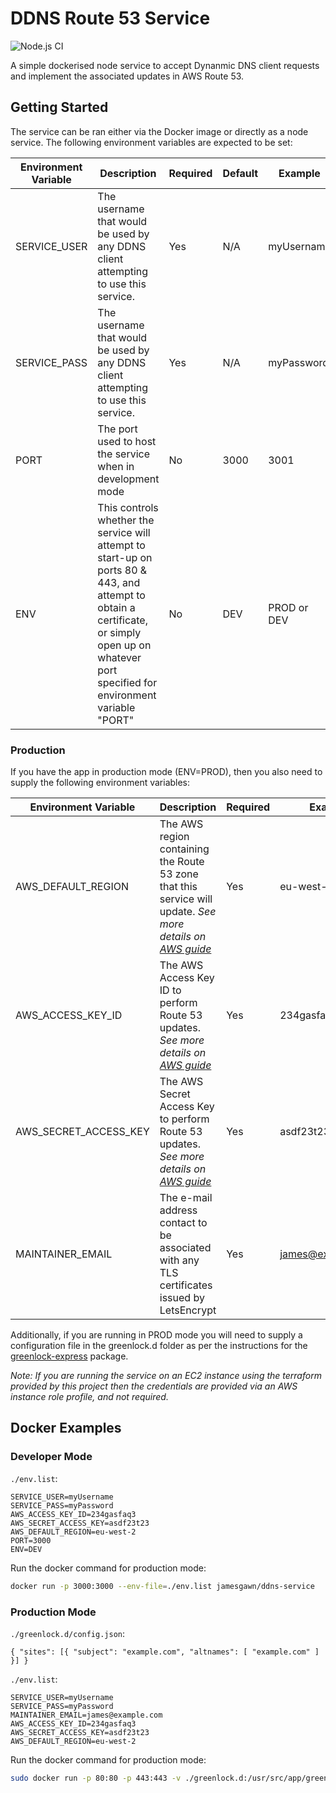 # DDNS Route 53 Service

![Node.js CI](https://github.com/jamesgawn/ddns-route53-service/workflows/Node.js%20CI/badge.svg?branch=master)

A simple dockerised node service to accept Dynanmic DNS client requests and implement the associated updates in AWS Route 53.

## Getting Started

The service can be ran either via the Docker image or directly as a node service. The following environment variables are expected to be set:

| Environment Variable | Description | Required | Default | Example |
| --- | --- | --- | --- | --- | 
| SERVICE_USER | The username that would be used by any DDNS client attempting to use this service. | Yes | N/A | myUsername |
| SERVICE_PASS | The username that would be used by any DDNS client attempting to use this service. | Yes | N/A | myPassword |
| PORT | The port used to host the service when in development mode | No | 3000 | 3001 | 
| ENV | This controls whether the service will attempt to start-up on ports 80 & 443, and attempt to obtain a certificate, or simply open up on whatever port specified for environment variable "PORT" | No | DEV | PROD or DEV |

### Production

If you have the app in production mode (ENV=PROD), then you also need to supply the following environment variables:

| Environment Variable | Description | Required | Example |
| --- | --- | --- | --- |
| AWS_DEFAULT_REGION | The AWS region containing the Route 53 zone that this service will update. _See more details on [AWS guide](https://docs.aws.amazon.com/credref/latest/refdocs/environment-variables.html)_ | Yes | eu-west-2 |
| AWS_ACCESS_KEY_ID | The AWS Access Key ID to perform Route 53 updates. _See more details on [AWS guide](https://docs.aws.amazon.com/credref/latest/refdocs/environment-variables.html)_ | Yes | 234gasfaq3 |
| AWS_SECRET_ACCESS_KEY | The AWS Secret Access Key to perform Route 53 updates. _See more details on [AWS guide](https://docs.aws.amazon.com/credref/latest/refdocs/environment-variables.html)_ | Yes | asdf23t23 |
| MAINTAINER_EMAIL | The e-mail address contact to be associated with any TLS certificates issued by LetsEncrypt | Yes | james@example.com |

Additionally, if you are running in PROD mode you will need to supply a configuration file in the greenlock.d folder as per the instructions for the [greenlock-express](https://www.npmjs.com/package/greenlock-express) package.

_Note: If you are running the service on an EC2 instance using the terraform provided by this project then the credentials are provided via an AWS instance role profile, and not required._

## Docker Examples 
### Developer Mode
`./env.list`:
```
SERVICE_USER=myUsername
SERVICE_PASS=myPassword
AWS_ACCESS_KEY_ID=234gasfaq3
AWS_SECRET_ACCESS_KEY=asdf23t23
AWS_DEFAULT_REGION=eu-west-2
PORT=3000
ENV=DEV
```
Run the docker command for production mode:
```bash
docker run -p 3000:3000 --env-file=./env.list jamesgawn/ddns-service
```
### Production Mode
`./greenlock.d/config.json`:
```
{ "sites": [{ "subject": "example.com", "altnames": [ "example.com" ] }] }
```
`./env.list`:
```
SERVICE_USER=myUsername
SERVICE_PASS=myPassword
MAINTAINER_EMAIL=james@example.com
AWS_ACCESS_KEY_ID=234gasfaq3
AWS_SECRET_ACCESS_KEY=asdf23t23
AWS_DEFAULT_REGION=eu-west-2
```
Run the docker command for production mode:
```bash
sudo docker run -p 80:80 -p 443:443 -v ./greenlock.d:/usr/src/app/greenlock.d --env-file=./env.list jamesgawn/ddns-service
```
